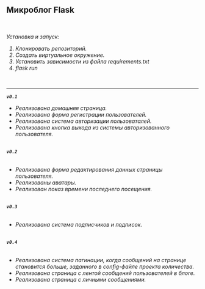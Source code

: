 <strong>Микроблог Flask</strong><br />
-----------------------------------------------------------------------------------------------------------------------------------------------------------
<br />


<i>Установка и запуск:<br />
<ol>
<li>Клонировать репозиторий.</li>
<li>Создать виртуальное окружение.</li>
<li>Установить зависимости из файла requirements.txt</li>
<li>flask run</li>
</ol><br />

-----------------------------------------------------------------------------------------------------------------------------------------------------------
<code><b>v0.1</b></code><br /><ul><li>Реализована домашняя страница.</li><li>Реализована форма регистрации пользователей.</li><li>Реализована система авторизации пользоваталей.</li><li>Реализована кнопка выхода из системы авторизованного пользователя.</li></ul><br />
 <code><b>v0.2</b></code><br /><br /><ul><li>Реализована форма редактирования данных страницы пользователя.</li><li>Реализованы аватары.</li><li>Реализован показ времени последнего посещения.</li></ul><br />
 <code><b>v0.3</b></code><br /><br /><ul><li>Реализована система подписчиков и подписок.</li></ul><br />
 <code><b>v0.4</b></code><br /><br /><ul><li>Реализована система пагинации, когда сообщений на странице становится больше, заданного в config-файле проекта количества.</li><li>Реализована страница с лентой сообщений пользователей в блоге.</li><li>Реализована страница с личными сообщениями. </li></ul><br />



